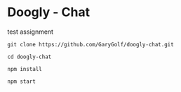 # Doogly - Chat
test assignment


```
git clone https://github.com/GaryGolf/doogly-chat.git

cd doogly-chat

npm install

npm start
```